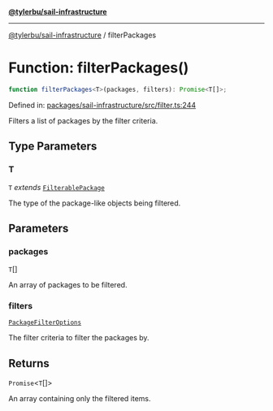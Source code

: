 [**@tylerbu/sail-infrastructure**](../README.md)

***

[@tylerbu/sail-infrastructure](../README.md) / filterPackages

# Function: filterPackages()

```ts
function filterPackages<T>(packages, filters): Promise<T[]>;
```

Defined in: [packages/sail-infrastructure/src/filter.ts:244](https://github.com/microsoft/FluidFramework/blob/main/packages/sail-infrastructure/src/filter.ts#L244)

Filters a list of packages by the filter criteria.

## Type Parameters

### T

`T` *extends* [`FilterablePackage`](../interfaces/FilterablePackage.md)

The type of the package-like objects being filtered.

## Parameters

### packages

`T`[]

An array of packages to be filtered.

### filters

[`PackageFilterOptions`](../interfaces/PackageFilterOptions.md)

The filter criteria to filter the packages by.

## Returns

`Promise`\<`T`[]\>

An array containing only the filtered items.

